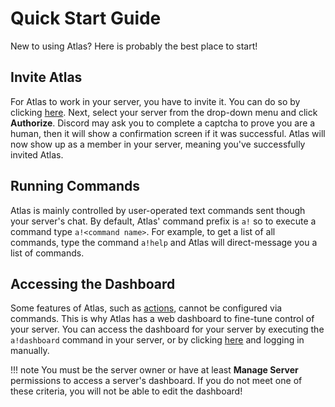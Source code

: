 # Quick Start Guide
New to using Atlas? Here is probably the best place to start!

## Invite Atlas
For Atlas to work in your server, you have to invite it. You can do so by clicking [here](https://atlasbot.xyz/get). Next, select your server from the drop-down menu and click **Authorize**. Discord may ask you to complete a captcha to prove you are a human, then it will show a confirmation screen if it was successful. Atlas will now show up as a member in your server, meaning you've successfully invited Atlas.

## Running Commands
Atlas is mainly controlled by user-operated text commands sent though your server's chat. By default, Atlas' command prefix is `a!` so to execute a command type `a!<command name>`. For example, to get a list of all commands, type the command `a!help` and Atlas will direct-message you a list of commands.

## Accessing the Dashboard
Some features of Atlas, such as [actions](/Actions/), cannot be configured via commands. This is why Atlas has a web dashboard to fine-tune control of your server. You can access the dashboard for your server by executing the `a!dashboard` command in your server, or by clicking [here](https://atlasbot.xyz) and logging in manually.

!!! note You must be the server owner or have at least **Manage Server** permissions to access a server's dashboard. If you do not meet one of these criteria, you will not be able to edit the dashboard!

